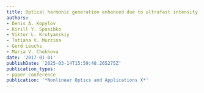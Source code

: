 ```yaml
---
title: Optical harmonic generation enhanced due to ultrafast intensity fluctuations
authors:
- Denis A. Kopylov
- Kirill Y. Spasibko
- Viktor L. Krutyanskiy
- Tatiana V. Murzina
- Gerd Leuchs
- Maria V. Chekhova
date: '2017-01-01'
publishDate: '2025-03-14T15:59:48.265275Z'
publication_types:
- paper-conference
publication: '*Nonlinear Optics and Applications X*'
---
```

